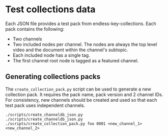# Test collections data

Each JSON file provides a test pack from endless-key-collections. Each
pack contains the following:

* Two channels
* Two included nodes per channel. The nodes are always the top level
  video and the document within the channel's subtopic.
* Each included node has a single tag.
* The first channel root node is tagged as a featured channel.

## Generating collections packs

The `create_collection_pack.py` script can be used to generate a new
collection pack. It requires the pack name, pack version and 2 channel
IDs. For consistency, new channels should be created and used so that
each test pack uses independent channels.

```
./scripts/create_channeldb_json.py
./scripts/create_channeldb_json.py
./scripts/create_collection_pack.py foo 0001 <new_channel_1> <new_channel_2>
```
